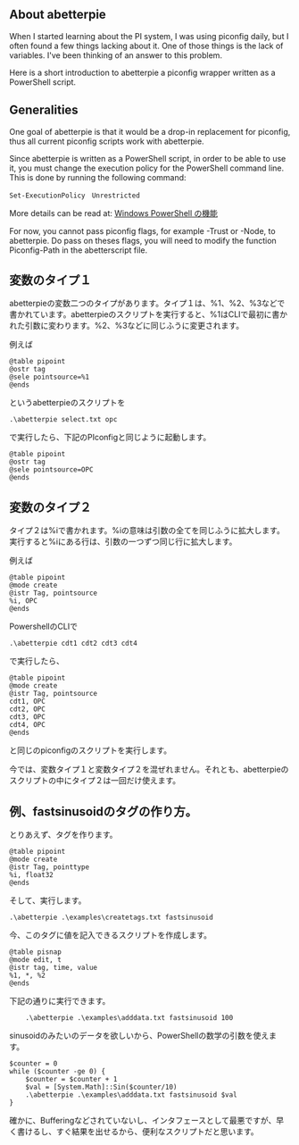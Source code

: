 ## About abetterpie

When I started learning about the PI system, I was using piconfig daily, but I often found a few things lacking about it. One of those things is the lack of variables. I've been thinking of an answer to this problem.

Here is a short introduction to abetterpie a piconfig wrapper written as a  PowerShell script.

## Generalities

One goal of abetterpie is that it would be a drop-in replacement for piconfig, thus all current piconfig scripts work with abetterpie.

Since abetterpie is written as a PowerShell script, in order to be able to use it, you must change the execution policy for the PowerShell command line. This is done by running the following command:

	Set-ExecutionPolicy　Unrestricted

More details can be read at: [Windows PowerShell の機能](http://technet.microsoft.com/ja-jp/library/ee176961.aspx)

For now, you cannot pass piconfig flags, for example -Trust or -Node, to abetterpie. Do pass on theses flags, you will need to modify the function Piconfig-Path in the abetterscript file.


## 変数のタイプ１
abetterpieの変数二つのタイプがあります。タイプ１は、%1、%2、%3などで書かれています。abetterpieのスクリプトを実行すると、%1はCLIで最初に書かれた引数に変わります。%2、%3などに同じふうに変更されます。

例えば

	@table pipoint
	@ostr tag
	@sele pointsource=%1
	@ends
というabetterpieのスクリプトを

	.\abetterpie select.txt opc

で実行したら、下記のPIconfigと同じように起動します。

	@table pipoint
	@ostr tag
	@sele pointsource=OPC
	@ends

## 変数のタイプ２
タイプ２は%iで書かれます。%iの意味は引数の全てを同じふうに拡大します。実行すると%iにある行は、引数の一つずつ同じ行に拡大します。

例えば

	@table pipoint
	@mode create
	@istr Tag, pointsource
	%i, OPC
	@ends

PowershellのCLIで

	.\abetterpie cdt1 cdt2 cdt3 cdt4

で実行したら、

	@table pipoint
	@mode create
	@istr Tag, pointsource
	cdt1, OPC
	cdt2, OPC
	cdt3, OPC
	cdt4, OPC
	@ends

と同じのpiconfigのスクリプトを実行します。

今では、変数タイプ１と変数タイプ２を混ぜれません。それとも、abetterpieのスクリプトの中にタイプ２は一回だけ使えます。

## 例、fastsinusoidのタグの作り方。

とりあえず、タグを作ります。

	@table pipoint
	@mode create
	@istr Tag, pointtype
	%i, float32
	@ends

そして、実行します。

	.\abetterpie .\examples\createtags.txt fastsinusoid

今、このタグに値を記入できるスクリプトを作成します。

	@table pisnap
	@mode edit, t
	@istr tag, time, value
	%1, *, %2
	@ends

下記の通りに実行できます。

		.\abetterpie .\examples\adddata.txt fastsinusoid 100

sinusoidのみたいのデータを欲しいから、PowerShellの数学の引数を使えます。

	$counter = 0
	while ($counter -ge 0) {
		$counter = $counter + 1
		$val = [System.Math]::Sin($counter/10)
		.\abetterpie .\examples\adddata.txt fastsinusoid $val
	}

確かに、Bufferingなどされていないし、インタフェースとして最悪ですが、早く書けるし、すぐ結果を出せるから、便利なスクリプトだと思います。